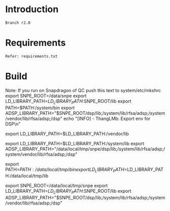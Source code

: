     
# Introduction
    Branch r2.0
# Requirements 
    Refer: requirements.txt

# Build




Note: If you run on Snapdragon of QC
push this text to system/etc/mkshrc
export SNPE_ROOT=/data/snpe
export LD_LIBRARY_PATH=$LD_LIBRARY_PATH:$SNPE_ROOT/lib
export PATH=$PATH:/system/bin
export ADSP_LIBRARY_PATH="$SNPE_ROOT/dsp/lib;/system/lib/rfsa/adsp;/system/vendor/lib/rfsa/adsp;/dsp"
echo "[INFO] - ThangLMb: Export env for DSP\n"

export LD_LIBRARY_PATH=$LD_LIBRARY_PATH:/vendor/lib


export LD_LIBRARY_PATH=$LD_LIBRARY_PATH:/system/lib
export ADSP_LIBRARY_PATH="/data/local/tmp/snpe/dsp/lib;/system/lib/rfsa/adsp;/system/vendor/lib/rfsa/adsp;/dsp"


export PATH=$PATH:/data/local/tmp/bin
export LD_LIBRARY_PATH=$LD_LIBRARY_PATH:/data/local/tmp/lib

export SNPE_ROOT=/data/local/tmp/snpe
export LD_LIBRARY_PATH=$LD_LIBRARY_PATH:$SNPE_ROOT/lib
export ADSP_LIBRARY_PATH="$SNPE_ROOT/dsp/lib;/system/lib/rfsa/adsp;/system/vendor/lib/rfsa/adsp;/dsp"
